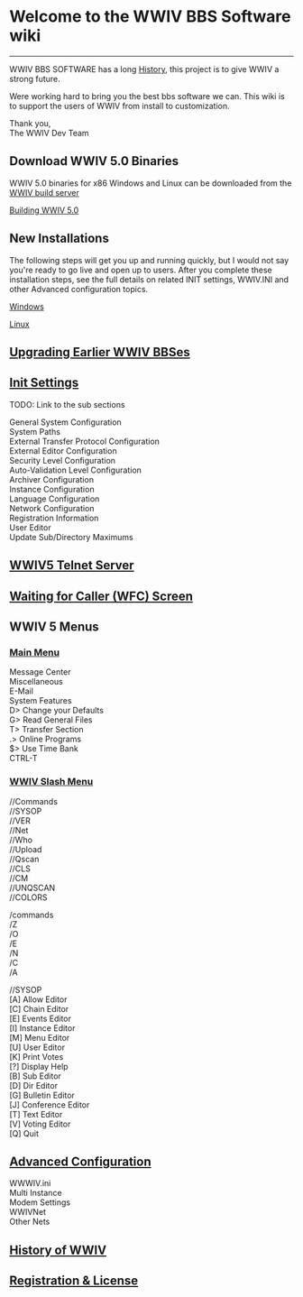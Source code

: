 
# Welcome to the WWIV BBS Software wiki
***

WWIV BBS SOFTWARE has a long [History](wwivhistory), this project is to give WWIV a strong future.

Were working hard to bring you the best bbs software we can. This wiki is to support the users of WWIV from install to customization.

Thank you,  
The WWIV Dev Team 

## Download WWIV 5.0 Binaries

WWIV 5.0 binaries for x86 Windows and Linux can be downloaded from
the [WWIV build server](http://build.wwiv.us/job/wwiv/)

[Building WWIV 5.0](buildwwiv5)

## New Installations

The following steps will get you up and running quickly, but I would not say
you're ready to go live and open up to users. After you complete these installation 
steps, see the full details on related INIT settings, WWIV.INI and other Advanced 
configuration topics.

[Windows](windowsinstall)

[Linux](linuxinstall)

## [Upgrading Earlier WWIV BBSes](windowsupgrade)

## [Init Settings](init)

TODO: Link to the sub sections

General System Configuration  
System Paths  
External Transfer Protocol Configuration  
External Editor Configuration  
Security Level Configuration  
Auto-Validation Level Configuration  
Archiver Configuration  
Instance Configuration  
Language Configuration  
Network Configuration  
Registration Information  
User Editor  
Update Sub/Directory Maximums

## [WWIV5 Telnet Server](wwwiv5telnetserver)

## [Waiting for Caller (WFC) Screen](wfc)

## WWIV 5 Menus  
### [Main Menu](menumain)  
Message Center  
Miscellaneous  
E-Mail  
System Features  
D> Change your Defaults  
G> Read General Files  
T> Transfer Section  
.> Online Programs  
$> Use Time Bank  
CTRL-T

### [WWIV Slash Menu](menuslash)  

//Commands  
//SYSOP  
//VER  
//Net  
//Who  
//Upload  
//Qscan  
//CLS  
//CM  
//UNQSCAN  
//COLORS  

/commands  
/Z  
/O  
/E  
/N  
/C  
/A  

//SYSOP  
[A] Allow Editor  
[C] Chain Editor  
[E] Events Editor  
[I] Instance Editor  
[M] Menu Editor  
[U] User Editor  
[K] Print Votes  
[?] Display Help  
[B] Sub Editor  
[D] Dir Editor  
[G] Bulletin Editor  
[J] Conference Editor  
[T] Text Editor  
[V] Voting Editor  
[Q] Quit  

## [Advanced Configuration](advanced)

WWWIV.ini  
Multi Instance  
Modem Settings  
WWIVNet  
Other Nets  

## [History of WWIV](wwivhistory)

## [Registration & License](license)
